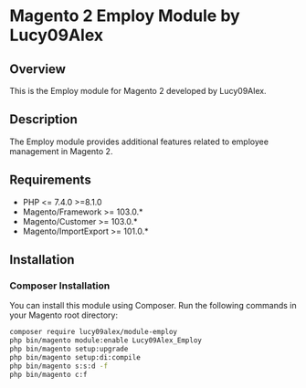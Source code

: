 # Magento 2 Employ Module by Lucy09Alex

## Overview

This is the Employ module for Magento 2 developed by Lucy09Alex.

## Description

The Employ module provides additional features related to employee management in Magento 2.

## Requirements

- PHP <= 7.4.0 >=8.1.0
- Magento/Framework >= 103.0.*
- Magento/Customer >= 103.0.*
- Magento/ImportExport >= 101.0.*

## Installation

### Composer Installation

You can install this module using Composer. Run the following commands in your Magento root directory:

```bash
composer require lucy09alex/module-employ
php bin/magento module:enable Lucy09Alex_Employ
php bin/magento setup:upgrade
php bin/magento setup:di:compile
php bin/magento s:s:d -f
php bin/magento c:f

